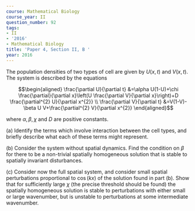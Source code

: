 ```yaml
---
course: Mathematical Biology
course_year: II
question_number: 92
tags:
- II
- '2016'
- Mathematical Biology
title: 'Paper 4, Section II, B '
year: 2016
---
```




The population densities of two types of cell are given by $U(x, t)$ and $V(x, t)$. The system is described by the equations

$$\begin{aligned}
\frac{\partial U}{\partial t} &=\alpha U(1-U)+\chi \frac{\partial}{\partial x}\left(U \frac{\partial V}{\partial x}\right)+D \frac{\partial^{2} U}{\partial x^{2}} \\
\frac{\partial V}{\partial t} &=V(1-V)-\beta U V+\frac{\partial^{2} V}{\partial x^{2}}
\end{aligned}$$

where $\alpha, \beta, \chi$ and $D$ are positive constants.

(a) Identify the terms which involve interaction between the cell types, and briefly describe what each of these terms might represent.

(b) Consider the system without spatial dynamics. Find the condition on $\beta$ for there to be a non-trivial spatially homogeneous solution that is stable to spatially invariant disturbances.

(c) Consider now the full spatial system, and consider small spatial perturbations proportional to $\cos (k x)$ of the solution found in part (b). Show that for sufficiently large $\chi$ (the precise threshold should be found) the spatially homogeneous solution is stable to perturbations with either small or large wavenumber, but is unstable to perturbations at some intermediate wavenumber.